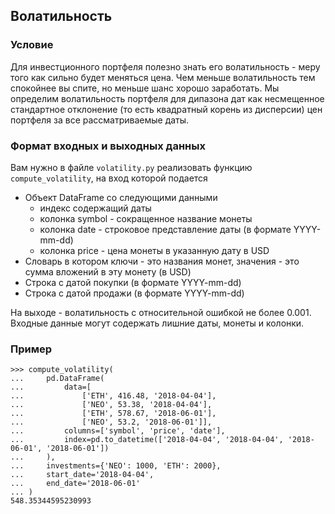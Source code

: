 ## Волатильность


### Условие

Для инвестционного портфеля полезно знать его волатильность - меру того как сильно будет меняться цена. Чем меньше волатильность тем спокойнее вы спите, но меньше шанс хорошо заработать. 
Мы определим волатильность портфеля для дипазона дат как несмещенное стандартное отклонение (то есть квадратный корень из дисперсии) цен портфеля за все рассматриваемые даты. 


### Формат входных и выходных данных

Вам нужно в файле ```volatility.py``` реализовать функцию ``compute_volatility``, на вход которой подается
 - Объект DataFrame со следующими данными
    - индекс содержащий даты
    - колонка symbol - сокращенное название монеты
    - колонка date - строковое представление даты (в формате YYYY-mm-dd)
    - колонка price - цена монеты в указанную дату в USD
 - Словарь в котором ключи - это названия монет, значения - это сумма вложений в эту монету (в USD)
 - Строка с датой покупки (в формате YYYY-mm-dd)
 - Строка с датой продажи (в формате YYYY-mm-dd)

На выходе - волатильность с относительной ошибкой не более 0.001. Входные данные могут содержать лишние даты, монеты и колонки.

### Пример
```
>>> compute_volatility(
...     pd.DataFrame(
...         data=[
...             ['ETH', 416.48, '2018-04-04'],
...             ['NEO', 53.38, '2018-04-04'],
...             ['ETH', 578.67, '2018-06-01'],
...             ['NEO', 53.2, '2018-06-01']],
...         columns=['symbol', 'price', 'date'],
...         index=pd.to_datetime(['2018-04-04', '2018-04-04', '2018-06-01', '2018-06-01'])
...     ), 
...     investments={'NEO': 1000, 'ETH': 2000},
...     start_date='2018-04-04',
...     end_date='2018-06-01'
... )
548.35344595230993
```
